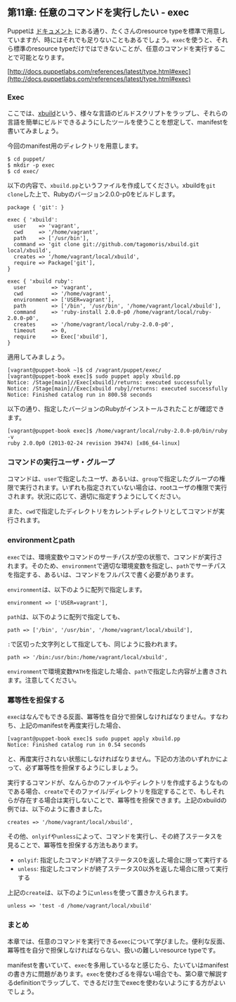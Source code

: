## 第11章: 任意のコマンドを実行したい - exec

Puppetは
[ドキュメント](http://docs.puppetlabs.com/references/latest/type.html)
にある通り、たくさんのresource typeを標準で用意していますが、時にはそれでも足りないこともあるでしょう。`exec`を使うと、それら標準のresource typeだけではできないことが、任意のコマンドを実行することで可能となります。

[http://docs.puppetlabs.com/references/latest/type.html#exec](http://docs.puppetlabs.com/references/latest/type.html#exec)

### Exec

ここでは、[xbuild](https://github.com/tagomoris/xbuild)という、様々な言語のビルドスクリプトをラップし、それらの言語を簡単にビルドできるようにしたツールを使うことを想定して、manifestを書いてみましょう。

今回のmanifest用のディレクトリを用意します。

```
$ cd puppet/
$ mkdir -p exec
$ cd exec/
```

以下の内容で、`xbuild.pp`というファイルを作成してください。xbuildを`git clone`した上で、Rubyのバージョン2.0.0-p0をビルドします。

```
package { 'git': }

exec { 'xbuild':
  user    => 'vagrant',
  cwd     => '/home/vagrant',
  path    => ['/usr/bin'],
  command => 'git clone git://github.com/tagomoris/xbuild.git local/xbuild',
  creates => '/home/vagrant/local/xbuild',
  require => Package['git'],
}

exec { 'xbuild ruby':
  user        => 'vagrant',
  cwd         => '/home/vagrant',
  environment => ['USER=vagrant'],
  path        => ['/bin', '/usr/bin', '/home/vagrant/local/xbuild'],
  command     => 'ruby-install 2.0.0-p0 /home/vagrant/local/ruby-2.0.0-p0',
  creates     => '/home/vagrant/local/ruby-2.0.0-p0',
  timeout     => 0,
  require     => Exec['xbuild'],
}
```

適用してみましょう。

```
[vagrant@puppet-book ~]$ cd /vagrant/puppet/exec/
[vagrant@puppet-book exec]$ sudo puppet apply xbuild.pp
Notice: /Stage[main]//Exec[xbuild]/returns: executed successfully
Notice: /Stage[main]//Exec[xbuild ruby]/returns: executed successfully
Notice: Finished catalog run in 800.58 seconds
```

以下の通り、指定したバージョンのRubyがインストールされたことが確認できます。

```
[vagrant@puppet-book exec]$ /home/vagrant/local/ruby-2.0.0-p0/bin/ruby -v
ruby 2.0.0p0 (2013-02-24 revision 39474) [x86_64-linux]
```

### コマンドの実行ユーザ・グループ

コマンドは、`user`で指定したユーザ、あるいは、`group`で指定したグループの権限で実行されます。いずれも指定されていない場合は、rootユーザの権限で実行されます。状況に応じて、適切に指定すうようにしてください。

また、`cwd`で指定したディレクトリをカレントディレクトリとしてコマンドが実行されます。

### environmentとpath

`exec`では、環境変数やコマンドのサーチパスが空の状態で、コマンドが実行されます。そのため、`environment`で適切な環境変数を指定し、`path`でサーチパスを指定する、あるいは、コマンドをフルパスで書く必要があります。

`environment`は、以下のように配列で指定します。

```
environment => ['USER=vagrant'],
```

`path`は、以下のように配列で指定しても、

```
path => ['/bin', '/usr/bin', '/home/vagrant/local/xbuild'],
```

`:`で区切った文字列として指定しても、同じように扱われます。

```
path => '/bin:/usr/bin:/home/vagrant/local/xbuild',
```

`environment`で環境変数`PATH`を指定した場合、`path`で指定した内容が上書きされます。注意してください。

### 冪等性を担保する

`exec`はなんでもできる反面、冪等性を自分で担保しなければなりません。すなわち、上記のmanifestを再度実行した場合、

```
[vagrant@puppet-book exec]$ sudo puppet apply xbuild.pp
Notice: Finished catalog run in 0.54 seconds
```

と、再度実行されない状態にしなければなりません。下記の方法のいずれかによって、必ず冪等性を担保するようにしましょう。

実行するコマンドが、なんらかのファイルやディレクトリを作成するようなものである場合、`create`でそのファイル/ディレクトリを指定することで、もしそれらが存在する場合は実行しないことで、冪等性を担保できます。上記のxbuildの例では、以下のように書きました。

```
creates => '/home/vagrant/local/xbuild',
```

その他、`onlyif`や`unless`によって、コマンドを実行し、その終了ステータスを見ることで、冪等性を担保する方法もあります。

  * `onlyif`: 指定したコマンドが終了ステータス0を返した場合に限って実行する
  * `unless`: 指定したコマンドが終了ステータス0以外を返した場合に限って実行する

上記の`create`は、以下のように`unless`を使って置きかえられます。

```
unless => 'test -d /home/vagrant/local/xbuild'
```

### まとめ

本章では、任意のコマンドを実行できる`exec`について学びました。便利な反面、冪等性を自分で担保しなければならない、扱いの難しいresource typeです。

manifestを書いていて、`exec`を多用しているなと感じたら、たいていはmanifestの書き方に問題があります。`exec`を使わざるを得ない場合でも、第○章で解説するdefinitionでラップして、できるだけ生でexecを使わないようにする方がよいでしょう。
